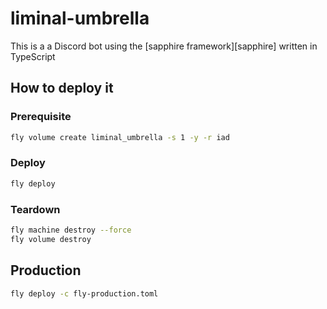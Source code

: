# liminal-umbrella 

This is a a Discord bot using the [sapphire framework][sapphire] written in TypeScript

## How to deploy it 

### Prerequisite

```sh
fly volume create liminal_umbrella -s 1 -y -r iad
```

### Deploy

```sh
fly deploy
```

### Teardown

```sh
fly machine destroy --force
fly volume destroy
```

## Production

```sh
fly deploy -c fly-production.toml
```
